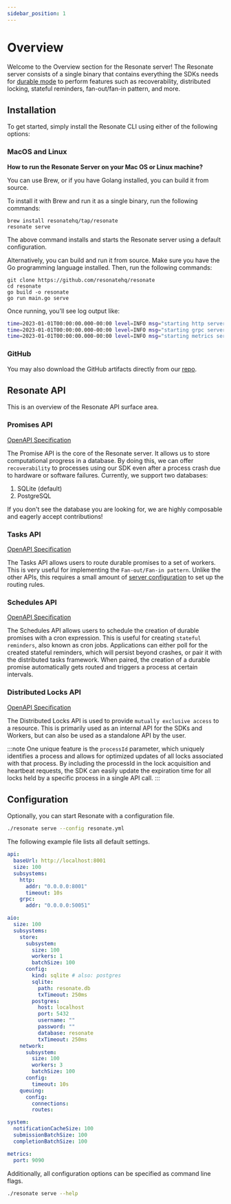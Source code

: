 ```yaml
---
sidebar_position: 1
---
```


# Overview

Welcome to the Overview section for the Resonate server! The Resonate server consists of a single binary that contains everything the SDKs needs for [durable mode](/sdks/typescript#durable-mode) to perform features such as recoverability, distributed locking, stateful reminders, fan-out/fan-in pattern, and more.

## Installation

To get started, simply install the Resonate CLI using either of the following options:

### MacOS and Linux

**How to run the Resonate Server on your Mac OS or Linux machine?**

You can use Brew, or if you have Golang installed, you can build it from source.

To install it with Brew and run it as a single binary, run the following commands:

```shell
brew install resonatehq/tap/resonate
resonate serve
```

The above command installs and starts the Resonate server using a default configuration.

Alternatively, you can build and run it from source.
Make sure you have the Go programming language installed.
Then, run the following commands:

```
git clone https://github.com/resonatehq/resonate
cd resonate
go build -o resonate
go run main.go serve
```

Once running, you'll see log output like:

```bash
time=2023-01-01T00:00:00.000-00:00 level=INFO msg="starting http server" addr=0.0.0.0:8001
time=2023-01-01T00:00:00.000-00:00 level=INFO msg="starting grpc server" addr=0.0.0.0:50051
time=2023-01-01T00:00:00.000-00:00 level=INFO msg="starting metrics server" addr=:9090
```
### GitHub

You may also download the GitHub artifacts directly from our [repo](https://github.com/resonatehq/resonate/releases).

## Resonate API

This is an overview of the Resonate API surface area.

### Promises API

[OpenAPI Specification](https://github.com/resonatehq/resonate/blob/main/api/promises-openapi.yml)

The Promise API is the core of the Resonate server. It allows us to store computational progress in a database. By doing this, we can offer `recoverability` to processes using our SDK even after a process crash due to hardware or software failures. Currently, we support two databases:

1. SQLite (default)
2. PostgreSQL

If you don't see the database you are looking for, we are highly composable and eagerly accept contributions!

### Tasks API

[OpenAPI Specification](https://github.com/resonatehq/resonate/blob/main/api/tasks-openapi.yml)

The Tasks API allows users to route durable promises to a set of workers. This is very useful for implementing the `Fan-out/Fan-in pattern`. Unlike the other APIs, this requires a small amount of [server configuration](https://github.com/resonatehq/quickstart-ts/tree/main/Step3) to set up the routing rules.

### Schedules API

[OpenAPI Specification](https://github.com/resonatehq/resonate/blob/main/api/schedules-openapi.yml)

The Schedules API allows users to schedule the creation of durable promises with a cron expression. This is useful for creating `stateful reminders`, also known as cron jobs. Applications can either poll for the created stateful reminders, which will persist beyond crashes, or pair it with the distributed tasks framework. When paired, the creation of a durable promise automatically gets routed and triggers a process at certain intervals.

### Distributed Locks API

[OpenAPI Specification](https://github.com/resonatehq/resonate/blob/main/api/locks-openapi.yml)

The Distributed Locks API is used to provide `mutually exclusive access` to a resource. This is primarily used as an internal API for the SDKs and Workers, but can also be used as a standalone API by the user.

:::note
One unique feature is the `processId` parameter, which uniquely identifies a process and allows for optimized updates of all locks associated with that process. By including the processId in the lock acquisition and heartbeat requests, the SDK can easily update the expiration time for all locks held by a specific process in a single API call.
:::

## Configuration

Optionally, you can start Resonate with a configuration file.

```bash
./resonate serve --config resonate.yml
```

The following example file lists all default settings.

```yaml title="resonate.yml"
api:
  baseUrl: http://localhost:8001
  size: 100
  subsystems:
    http:
      addr: "0.0.0.0:8001"
      timeout: 10s
    grpc:
      addr: "0.0.0.0:50051"

aio:
  size: 100
  subsystems:
    store:
      subsystem:
        size: 100
        workers: 1
        batchSize: 100
      config:
        kind: sqlite # also: postgres
        sqlite:
          path: resonate.db
          txTimeout: 250ms
        postgres:
          host: localhost
          port: 5432
          username: ""
          password: ""
          database: resonate
          txTimeout: 250ms
    network:
      subsystem:
        size: 100
        workers: 3
        batchSize: 100
      config:
        timeout: 10s
    queuing:
      config:
        connections:
        routes:

system:
  notificationCacheSize: 100
  submissionBatchSize: 100
  completionBatchSize: 100

metrics:
  port: 9090
```

Additionally, all configuration options can be specified as command line flags.

```bash
./resonate serve --help
```
